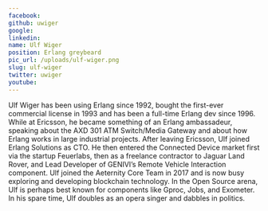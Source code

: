 ```yaml
---
facebook: 
github: uwiger
google: 
linkedin: 
name: Ulf Wiger
position: Erlang greybeard
pic_url: /uploads/ulf-wiger.png
slug: ulf-wiger
twitter: uwiger
youtube: 
---
```

<p>Ulf Wiger has been using Erlang since 1992, bought the first-ever commercial license in 1993 and has been a full-time Erlang dev since 1996. While at Ericsson, he became something of an Erlang ambassadeur, speaking about the AXD 301 ATM Switch/Media Gateway and about how Erlang works in large industrial projects. After leaving Ericsson, Ulf joined Erlang Solutions as CTO. He then entered the Connected Device market first via the startup Feuerlabs, then as a freelance contractor to Jaguar Land Rover, and Lead Developer of GENIVI&rsquo;s Remote Vehicle Interaction component. Ulf joined the Aeternity Core Team in 2017 and is now busy exploring and developing blockchain technology. In the Open Source arena, Ulf is perhaps best known for components like Gproc, Jobs, and Exometer. In his spare time, Ulf doubles as an opera singer and dabbles in politics.</p>
